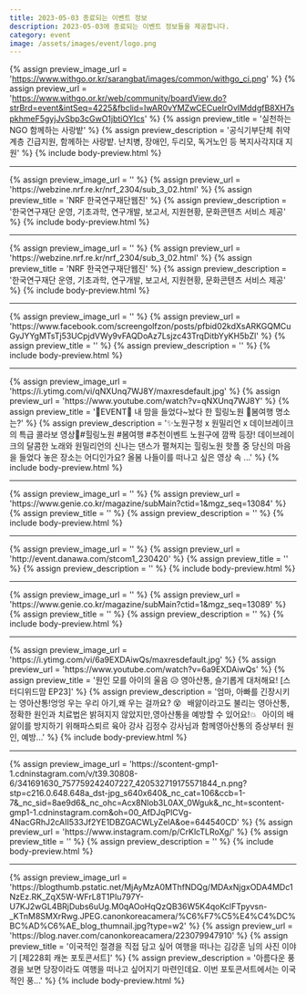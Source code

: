 ```yaml
---
title: 2023-05-03 종료되는 이벤트 정보
description: 2023-05-03에 종료되는 이벤트 정보들을 제공합니다.
category: event
image: /assets/images/event/logo.png
---
```

{% assign preview_image_url = 'https://www.withgo.or.kr/sarangbat/images/common/withgo_ci.png' %}
{% assign preview_url = 'https://www.withgo.or.kr/web/community/boardView.do?strBrd=event&intSeq=4225&fbclid=IwAR0vYMZwCECueIrOvIMddgfB8XH7spkhmeF5gyjJvSbp3cGwO1jbtiOYIcs' %}
{% assign preview_title = '실천하는 NGO 함께하는 사랑밭' %}
{% assign preview_description = '공식기부단체 취약계층 긴급지원, 함께하는 사랑밭. 난치병, 장애인, 두리모, 독거노인 등 복지사각지대 지원' %}
{% include body-preview.html %}
<hr>{% assign preview_image_url = '' %}
{% assign preview_url = 'https://webzine.nrf.re.kr/nrf_2304/sub_3_02.html' %}
{% assign preview_title = 'NRF 한국연구재단웹진' %}
{% assign preview_description = '한국연구재단 운영, 기초과학, 연구개발, 보고서, 지원현황, 문화콘텐츠 서비스 제공' %}
{% include body-preview.html %}
<hr>{% assign preview_image_url = '' %}
{% assign preview_url = 'https://webzine.nrf.re.kr/nrf_2304/sub_3_02.html' %}
{% assign preview_title = 'NRF 한국연구재단웹진' %}
{% assign preview_description = '한국연구재단 운영, 기초과학, 연구개발, 보고서, 지원현황, 문화콘텐츠 서비스 제공' %}
{% include body-preview.html %}
<hr>{% assign preview_image_url = '' %}
{% assign preview_url = 'https://www.facebook.com/screengolfzon/posts/pfbid02kdXsARKGQMCuGyJYYgMTsTj53UCpjdVWy9vFAQDoAz7Lsjzc43TrqDitbYyKH5bZl' %}
{% assign preview_title = '' %}
{% assign preview_description = '' %}
{% include body-preview.html %}
<hr>{% assign preview_image_url = 'https://i.ytimg.com/vi/qNXUnq7WJ8Y/maxresdefault.jpg' %}
{% assign preview_url = 'https://www.youtube.com/watch?v=qNXUnq7WJ8Y' %}
{% assign preview_title = '🎉EVENT🎉 내 맘을 들었다~놨다 한 힐링노원 🌷봄여행 명소는?' %}
{% assign preview_description = '✨노원구청 x 원밀리언 x 데이브레이크의 특급 콜라보 영상🎵#힐링노원 #봄여행 #추천이벤트   노원구에 깜짝 등장! 데이브레이크의 달콤한 노래와 원밀리언의 신나는 댄스가 펼쳐지는 힐링노원 핫플 중 당신의 마음을 들었다 놓은 장소는 어디인가요? 올봄 나들이를 떠나고 싶은 영상 속 ...' %}
{% include body-preview.html %}
<hr>{% assign preview_image_url = '' %}
{% assign preview_url = 'https://www.genie.co.kr/magazine/subMain?ctid=1&mgz_seq=13084' %}
{% assign preview_title = '' %}
{% assign preview_description = '' %}
{% include body-preview.html %}
<hr>{% assign preview_image_url = '' %}
{% assign preview_url = 'http://event.danawa.com/stcom1_230420' %}
{% assign preview_title = '' %}
{% assign preview_description = '' %}
{% include body-preview.html %}
<hr>{% assign preview_image_url = '' %}
{% assign preview_url = 'https://www.genie.co.kr/magazine/subMain?ctid=1&mgz_seq=13089' %}
{% assign preview_title = '' %}
{% assign preview_description = '' %}
{% include body-preview.html %}
<hr>{% assign preview_image_url = 'https://i.ytimg.com/vi/6a9EXDAiwQs/maxresdefault.jpg' %}
{% assign preview_url = 'https://www.youtube.com/watch?v=6a9EXDAiwQs' %}
{% assign preview_title = '원인 모를 아이의 울음 😥 영아산통, 슬기롭게 대처해요! [스터디위드맘 EP23]' %}
{% assign preview_description = '엄마, 아빠를 긴장시키는 영아산통!엉엉 우는 우리 아기,왜 우는 걸까요? 😵⠀배앓이라고도 불리는 영아산통,정확한 원인과 치료법은 밝혀지지 않았지만,영아산통을 예방할 수 있어요!💥⠀아이의 배앓이를 방지하기 위해파스퇴르 육아 강사 김정수 강사님과 함께영아산통의 증상부터 원인, 예방...' %}
{% include body-preview.html %}
<hr>{% assign preview_image_url = 'https://scontent-gmp1-1.cdninstagram.com/v/t39.30808-6/341691630_757759242407227_420532719175571844_n.png?stp=c216.0.648.648a_dst-jpg_s640x640&amp;_nc_cat=106&amp;ccb=1-7&amp;_nc_sid=8ae9d6&amp;_nc_ohc=Acx8Nlob3L0AX_0Wguk&amp;_nc_ht=scontent-gmp1-1.cdninstagram.com&amp;oh=00_AfDJqPlCVg-4NacGRhJ2cAII533Jf2YE1DBZGACWLyZelA&amp;oe=644540CD' %}
{% assign preview_url = 'https://www.instagram.com/p/CrKlcTLRoXg/' %}
{% assign preview_title = '' %}
{% assign preview_description = '' %}
{% include body-preview.html %}
<hr>{% assign preview_image_url = 'https://blogthumb.pstatic.net/MjAyMzA0MThfNDQg/MDAxNjgxODA4MDc1NzEz.RK_ZqX5W-WFrL8T1PIu797Y-U7KJ2wGL4BRjDubs6uUg.M0qAOoHqQzQB36W5K4qoKclFTpyvsn-_KTnM8SMXrRwg.JPEG.canonkoreacamera/%C6%F7%C5%E4%C4%DC%BC%AD%C6%AE_blog_thumnail.jpg?type=w2' %}
{% assign preview_url = 'https://blog.naver.com/canonkoreacamera/223079947910' %}
{% assign preview_title = '이국적인 절경을 직접 담고 싶어 여행을 떠나는 김강훈 님의 사진 이야기 [제228회 캐논 포토콘서트]' %}
{% assign preview_description = '아름다운 풍경을 보면 당장이라도 여행을 떠나고 싶어지기 마련인데요. 이번 포토콘서트에서는 이국적인 풍...' %}
{% include body-preview.html %}